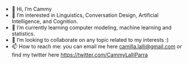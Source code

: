 - 👋 Hi, I’m Cammy
- 👀 I’m interested in Linguistics, Conversation Design, Artificial Intelligence, and Cognition.
- 🌱 I’m currently learning computer modeling, machine learning and statistics.
- 💞️ I’m looking to collaborate on any topic related to my interests :)
- 📫 How to reach me: you can email me here camilla.lalli@gmail.com or find my twitter here https://twitter.com/CammyLalliParra

<!---
cammylalliparra/about is a ✨ special ✨ repository because its `README.md` (this file) appears on your GitHub profile.
You can click the Preview link to take a look at your changes.
--->
